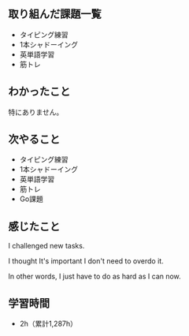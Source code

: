 ## 取り組んだ課題一覧
- タイピング練習
- 1本シャドーイング
- 英単語学習
- 筋トレ
## わかったこと
特にありません。
## 次やること
- タイピング練習
- 1本シャドーイング
- 英単語学習
- 筋トレ
- Go課題
## 感じたこと
I challenged new tasks.

I thought It's important I don't need to overdo it.

In other words, I just have to do as hard as I can now.

## 学習時間
- 2h（累計1,287h）